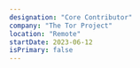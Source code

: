 ```yaml
---
designation: "Core Contributor"
company: "The Tor Project"
location: "Remote"
startDate: 2023-06-12
isPrimary: false
---
```

